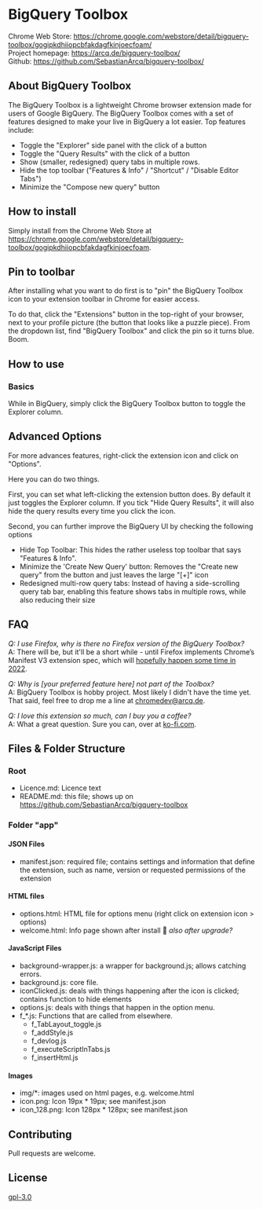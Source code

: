 #  BigQuery Toolbox
Chrome Web Store: https://chrome.google.com/webstore/detail/bigquery-toolbox/gogipkdhiiopcbfakdagfkinjoecfoam/ \
Project homepage: https://arcq.de/bigquery-toolbox/ \
Github: https://github.com/SebastianArcq/bigquery-toolbox/


## About BigQuery Toolbox
The BigQuery Toolbox is a lightweight Chrome browser extension made for users of Google BigQuery. The BigQuery Toolbox comes with a set of features designed to make your live in BigQuery a lot easier. Top features include:

* Toggle the "Explorer" side panel with the click of a button
* Toggle the "Query Results" with the click of a button
* Show (smaller, redesigned) query tabs in multiple rows.
* Hide the top toolbar ("Features & Info" / "Shortcut" / "Disable Editor Tabs")
* Minimize the "Compose new query" button


## How to install
Simply install from the Chrome Web Store at https://chrome.google.com/webstore/detail/bigquery-toolbox/gogipkdhiiopcbfakdagfkinjoecfoam.


## Pin to toolbar
After installing what you want to do first is to "pin" the BigQuery Toolbox icon to your extension toolbar in Chrome for easier access.

To do that, click the "Extensions" button in the top-right of your browser, next to your profile picture (the button that looks like a puzzle piece). From the dropdown list, find "BigQuery Toolbox" and click the pin so it turns blue. Boom.


## How to use
### Basics
While in BigQuery, simply click the BigQuery Toolbox button to toggle the Explorer column. 


## Advanced Options
For more advances features, right-click the extension icon and click on "Options".

Here you can do two things.

First, you can set what left-clicking the extension button does. By default it just toggles the Explorer column. If you tick "Hide Query Results", it will also hide the query results every time you click the icon.

Second, you can further improve the BigQuery UI by checking the following options

- Hide Top Toolbar: This hides the rather useless top toolbar that says "Features & Info".
- Minimize the 'Create New Query' button: Removes the "Create new query" from the button and just leaves the large "[+]" icon
- Redesigned multi-row query tabs: Instead of having a side-scrolling query tab bar, enabling this feature shows tabs in multiple rows, while also reducing their size


## FAQ
<i>Q: I use Firefox, why is there no Firefox version of the BigQuery Toolbox?</i>\
A: There will be, but it'll be a short while - until Firefox implements Chrome’s Manifest V3 extension spec, which will <a href="https://blog.mozilla.org/addons/2021/05/27/manifest-v3-update/">hopefully happen some time in 2022</a>.

<i>Q: Why is [your preferred feature here] not part of the Toolbox?</i>\
A: BigQuery Toolbox is hobby project. Most likely I didn't have the time yet. That said, feel free to drop me a line at chromedev@arcq.de.

<i>Q: I love this extension so much, can I buy you a coffee?</i>\
A: What a great question. Sure you can, over at <a href="https://ko-fi.com/sebastianarcq">ko-fi.com</a>.


## Files & Folder Structure
### Root
- Licence.md: Licence text
- README.md: this file; shows up on https://github.com/SebastianArcq/bigquery-toolbox

### Folder "app"
#### JSON Files
- manifest.json: required file; contains settings and information that define the extension, such as name, version or requested permissions of the extension

#### HTML files
- options.html: HTML file for options menu (right click on extension icon > options)
- welcome.html: Info page shown after install 🚧 <i>also after upgrade?</i>

#### JavaScript Files
- background-wrapper.js: a wrapper for background.js; allows catching errors.
- background.js: core file.
- iconClicked.js: deals with things happening after the icon is clicked; contains function to hide elements
- options.js: deals with things that happen in the option menu.
- f_*.js: Functions that are called from elsewhere.
  - f_TabLayout_toggle.js
  - f_addStyle.js
  - f_devlog.js
  - f_executeScriptInTabs.js
  - f_insertHtml.js

#### Images
- img/*: images used on html pages, e.g. welcome.html
- icon.png: Icon 19px * 19px; see manifest.json
- icon_128.png: Icon 128px * 128px; see manifest.json


## Contributing
Pull requests are welcome.


## License
[gpl-3.0](https://choosealicense.com/licenses/gpl-3.0/)